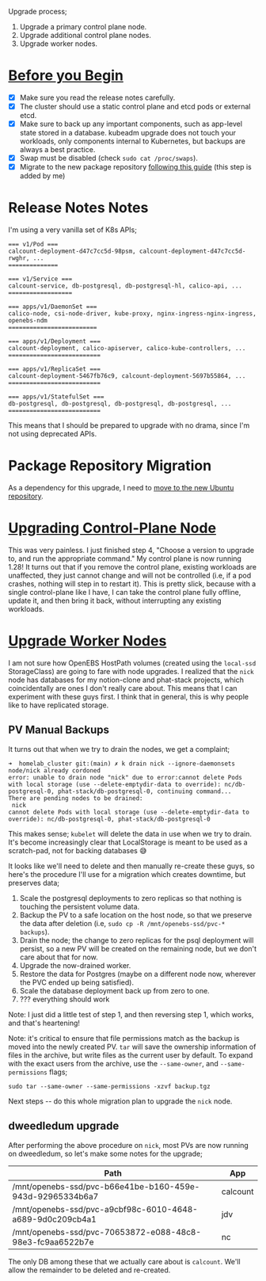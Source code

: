 Upgrade process;

1. Upgrade a primary control plane node.
2. Upgrade additional control plane nodes.
3. Upgrade worker nodes.

# [Before you Begin](https://v1-28.docs.kubernetes.io/docs/tasks/administer-cluster/kubeadm/kubeadm-upgrade/)

- [x] Make sure you read the release notes carefully.
- [x] The cluster should use a static control plane and etcd pods or external
  etcd.
- [x] Make sure to back up any important components, such as app-level state
  stored in a database. kubeadm upgrade does not touch your workloads, only
  components internal to Kubernetes, but backups are always a best practice.
- [x] Swap must be disabled (check `sudo cat /proc/swaps`).
- [x] Migrate to the new package repository [following this
  guide](https://v1-28.docs.kubernetes.io/docs/tasks/administer-cluster/kubeadm/change-package-repository/)
  (this step is added by me)

# Release Notes Notes

I'm using a very vanilla set of K8s APIs;

```
=== v1/Pod ===
calcount-deployment-d47c7cc5d-98psm, calcount-deployment-d47c7cc5d-rwghr, ...
==============

=== v1/Service ===
calcount-service, db-postgresql, db-postgresql-hl, calico-api, ...
==================

=== apps/v1/DaemonSet ===
calico-node, csi-node-driver, kube-proxy, nginx-ingress-nginx-ingress, openebs-ndm
=========================

=== apps/v1/Deployment ===
calcount-deployment, calico-apiserver, calico-kube-controllers, ...
==========================

=== apps/v1/ReplicaSet ===
calcount-deployment-5467fb76c9, calcount-deployment-5697b55864, ...
==========================

=== apps/v1/StatefulSet ===
db-postgresql, db-postgresql, db-postgresql, db-postgresql, ...
==========================
```

This means that I should be prepared to upgrade with no drama, since I'm not
using deprecated APIs.

# Package Repository Migration

As a dependency for this upgrade, I need to [move to the new Ubuntu
repository](https://v1-28.docs.kubernetes.io/docs/tasks/administer-cluster/kubeadm/change-package-repository/).

# [Upgrading Control-Plane Node](https://v1-28.docs.kubernetes.io/docs/tasks/administer-cluster/kubeadm/kubeadm-upgrade/#upgrading-control-plane-nodes)

This was very painless. I just finished step 4, "Choose a version to upgrade to,
and run the appropriate command." My control plane is now running 1.28! It turns
out that if you remove the control plane, existing workloads are unaffected,
they just cannot change and will not be controlled (i.e, if a pod crashes,
nothing will step in to restart it). This is pretty slick, because with a single
control-plane like I have, I can take the control plane fully offline, update
it, and then bring it back, without interrupting any existing workloads.

# [Upgrade Worker Nodes](https://v1-28.docs.kubernetes.io/docs/tasks/administer-cluster/kubeadm/kubeadm-upgrade/#upgrade-worker-nodes)

I am not sure how OpenEBS HostPath volumes (created using the `local-ssd`
StorageClass) are going to fare with node upgrades. I realized that the `nick`
node has databases for my notion-clone and phat-stack projects, which
coincidentally are ones I don't really care about. This means that I can
experiment with these guys first. I think that in general, this is why people
like to have replicated storage.

## PV Manual Backups

It turns out that when we try to drain the nodes, we get a complaint;

```
➜  homelab_cluster git:(main) ✗ k drain nick --ignore-daemonsets
node/nick already cordoned
error: unable to drain node "nick" due to error:cannot delete Pods with local storage (use --delete-emptydir-data to override): nc/db-postgresql-0, phat-stack/db-postgresql-0, continuing command...
There are pending nodes to be drained:
 nick
cannot delete Pods with local storage (use --delete-emptydir-data to override): nc/db-postgresql-0, phat-stack/db-postgresql-0
```

This makes sense; `kubelet` will delete the data in use when we try to drain.
It's become increasingly clear that LocalStorage is meant to be used as a
scratch-pad, not for backing databases 😅

It looks like we'll need to delete and then manually re-create these guys, so
here's the procedure I'll use for a migration which creates downtime, but
preserves data;

1. Scale the postgresql deployments to zero replicas so that nothing is touching
   the persistent volume data.
2. Backup the PV to a safe location on the host node, so that we preserve the
   data after deletion (i.e, `sudo cp -R /mnt/openebs-ssd/pvc-* backups`).
3. Drain the node; the change to zero replicas for the psql deployment will
   persist, so a new PV will be created on the remaining node, but we don't care
   about that for now.
4. Upgrade the now-drained worker.
5. Restore the data for Postgres (maybe on a different node now, wherever the
   PVC ended up being satisfied).
6. Scale the database deployment back up from zero to one.
7. ??? everything should work

Note: I just did a little test of step 1, and then reversing step 1, which
works, and that's heartening!

Note: it's critical to ensure that file permissions match as the backup is moved
into the newly created PV. `tar` will save the ownership information of files in
the archive, but write files as the current user by default. To expand with the
exact users from the archive, use the `--same-owner`, and `--same-permissions`
flags;

```
sudo tar --same-owner --same-permissions -xzvf backup.tgz
```

Next steps -- do this whole migration plan to upgrade the `nick` node.

## dweedledum upgrade

After performing the above procedure on `nick`, most PVs are now running on
dweedledum, so let's make some notes for the upgrade;

| Path                                                      | App      |
| --------------------------------------------------------- | -------- |
| /mnt/openebs-ssd/pvc-b66e41be-b160-459e-943d-92965334b6a7 | calcount |
| /mnt/openebs-ssd/pvc-a9cbf98c-6010-4648-a689-9d0c209cb4a1 | jdv      |
| /mnt/openebs-ssd/pvc-70653872-e088-48c8-98e3-fc9aa6522b7e | nc       |

The only DB among these that we actually care about is `calcount`. We'll allow
the remainder to be deleted and re-created.
